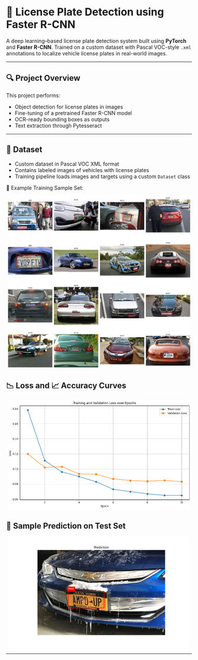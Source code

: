 # 🚗 License Plate Detection using Faster R-CNN

A deep learning–based license plate detection system built using **PyTorch** and **Faster R-CNN**. Trained on a custom dataset with Pascal VOC-style `.xml` annotations to localize vehicle license plates in real-world images.

---

## 🔍 Project Overview

This project performs:
- Object detection for license plates in images
- Fine-tuning of a pretrained Faster R-CNN model
- OCR-ready bounding boxes as outputs
- Text extraction through Pytesseract

---

## 📁 Dataset

- Custom dataset in Pascal VOC XML format
- Contains labeled images of vehicles with license plates
- Training pipeline loads images and targets using a custom `Dataset` class

📸 Example Training Sample Set:

<p align="center">
  <img src="assets/viz.png" width="500"/>
</p>

## 📉 Loss and 📈 Accuracy Curves

<p align="center">
  <img src="assets/loss.png" width="500"/>
</p>

## 🔮 Sample Prediction on Test Set


<p align="center">
  <img src="assets/pred3.png" width="500"/>
</p>

---
